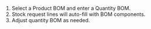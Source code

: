 1.  Select a Product BOM and enter a Quantity BOM.
2.  Stock request lines will auto-fill with BOM components.
3.  Adjust quantity BOM as needed.
